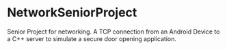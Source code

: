 NetworkSeniorProject
====================

Senior Project for networking. A TCP connection from an Android Device to a C++ server to simulate a secure door opening application.
